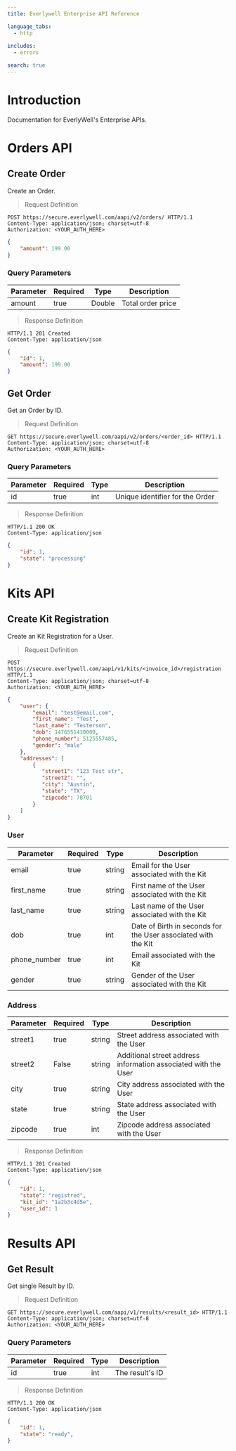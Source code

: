 ```yaml
---
title: Everlywell Enterprise API Reference

language_tabs:
  - http
  
includes:
  - errors

search: true
---
```


# Introduction

Documentation for EverlyWell's Enterprise APIs. 

# Orders API

## Create Order

Create an Order.

> Request Definition

```http
POST https://secure.everlywell.com/aapi/v2/orders/ HTTP/1.1
Content-Type: application/json; charset=utf-8
Authorization: <YOUR_AUTH_HERE>
```

```json
{
    "amount": 199.00
}
```

### Query Parameters

Parameter | Required | Type | Description
--------- | ------- | ----------- | ------- 
amount | true | Double | Total order price

> Response Definition

```http
HTTP/1.1 201 Created
Content-Type: application/json
```

```json
{
    "id": 1,
    "amount": 199.00
}
```



## Get Order

Get an Order by ID.

> Request Definition

```http
GET https://secure.everlywell.com/aapi/v2/orders/<order_id> HTTP/1.1
Content-Type: application/json; charset=utf-8
Authorization: <YOUR_AUTH_HERE>
```

### Query Parameters

Parameter | Required | Type | Description
--------- | ------- | ----------- | ------- 
id | true | int | Unique identifier for the Order


> Response Definition

```http
HTTP/1.1 200 OK
Content-Type: application/json
```

```json
{
    "id": 1,
    "state": "processing"
}
```



# Kits API

## Create Kit Registration

Create an Kit Registration for a User.

> Request Definition

```http
POST https://secure.everlywell.com/aapi/v1/kits/<invoice_id>/registration HTTP/1.1
Content-Type: application/json; charset=utf-8
Authorization: <YOUR_AUTH_HERE>
```

```json
{
    "user": {
        "email": "test@email.com",
        "first_name": "Test",
        "last_name": "Testerson",
        "dob": 1476551410009,
        "phone_number": 5125557485,
        "gender": "male"
    },
    "addresses": [
        {
           "street1": "123 Test str",
           "street2": "",
           "city": "Austin",
           "state": "TX",
           "zipcode": 78701
        }
    ]
}
```

### User

Parameter | Required | Type | Description
--------- | ------- | ----------- | ------- 
email | true | string | Email for the User associated with the Kit
first_name | true | string | First name of the User associated with the Kit
last_name | true | string | Last name of the User associated with the Kit
dob | true | int | Date of Birth in seconds for the User associated with the Kit
phone_number | true | int | Email associated with the Kit
gender | true | string | Gender of the User associated with the Kit

### Address

Parameter | Required | Type | Description
--------- | ------- | ----------- | ------- 
street1 | true | string | Street address associated with the User
street2 | False | string | Additional street address information associated with the User
city | true | string | City address associated with the User
state | true | string | State address associated with the User
zipcode | true | int | Zipcode address associated with the User



> Response Definition

```http
HTTP/1.1 201 Created
Content-Type: application/json
```

```json
{
    "id": 1,
    "state": "registred",
    "kit_id": "1a2b3c4d5e",
    "user_id": 1
}
```


# Results API

## Get Result

Get single Result by ID.


> Request Definition

```http
GET https://secure.everlywell.com/aapi/v1/results/<result_id> HTTP/1.1
Content-Type: application/json; charset=utf-8
Authorization: <YOUR_AUTH_HERE>
```

### Query Parameters

Parameter | Required | Type | Description
--------- | ------- | ----------- | ------- 
id | true | int | The result's ID


> Response Definition

```http
HTTP/1.1 200 OK
Content-Type: application/json
```

```json
{
    "id": 1,
    "state": "ready",
}
```

